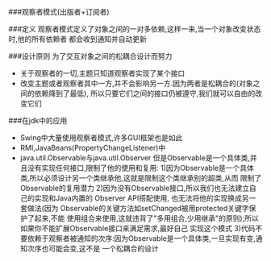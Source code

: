 ###观察者模式(出版者+订阅者)

###定义
观察者模式定义了对象之间的一对多依赖,这样一来,当一个对象改变状态时,他的所有依赖者
都会收到通知并自动更新

###设计原则
为了交互对象之间的松耦合设计而努力
* 关于观察者的一切,主题只知道观察者实现了某个接口
* 改变主题或者观察者其中一方,并不会影响另一方.因为两者是松耦合的(对象之间的依赖降到了最低),
所以只要它们之间的接口仍被遵守,我们就可以自由的改变它们

###在jdk中的应用
* Swing中大量使用观察者模式,许多GUI框架也是如此
* RMI,JavaBeans(PropertyChangeListener)中
* java.util.Observable与java.util.Observer
但是Observable是一个具体类,并且没有实现任何接口,限制了他的使用和复用:
1)因为Observable是一个具体类,所以必须设计另一个类继承他,这就是限制这个类继承别的超类,从而
限制了Observable的复用潜力
2)因为没有Observable接口,所以我们也无法建立自己的实现和Java内置的 Observer API搭配使用,
也无法将他的实现换成另一套做法(因为 Observable的关键方法如setChanged被用protected关键字保护了起来,不能
使用组合来使用,这就违背了"多用组合,少用继承"的原则);所以如果你不能扩展Observable接口来满足需求,最好自己
实现这个模式
3)代码不要依赖于观察者被通知的次序:因为Observable是一个具体类,一旦实现有变,通知次序也可能会变,这不是
一个松耦合的设计
